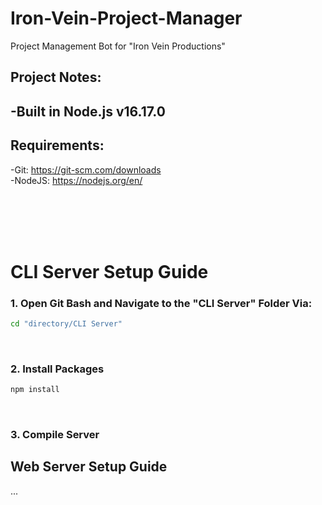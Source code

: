 # Iron-Vein-Project-Manager
 Project Management Bot for "Iron Vein Productions"
 ## Project Notes:
 -Built in Node.js v16.17.0
 -
 ## Requirements:
 -Git: https://git-scm.com/downloads <br />
 -NodeJS: https://nodejs.org/en/ <br />
 
 <br /><br /><br /><br />

 # CLI Server Setup Guide
 ### 1. Open Git Bash and Navigate to the "CLI Server" Folder Via:
 ```bash
 cd "directory/CLI Server"
 ```
 <br />

 ### 2. Install Packages
 ```bash
 npm install
 ```
 <br />

 ### 3. Compile Server

 ## Web Server Setup Guide
 ...


